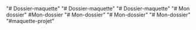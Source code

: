 "# Dossier-maquette" 
"# Dossier-maquette" 
"# Dossier-maquette" 
"# Mon dossier" 
#Mon-dossier
"# Mon-dossier" 
"# Mon-dossier" 
"# Mon-dossier" 
"#maquette-projet" 
